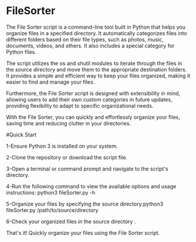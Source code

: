# FileSorter

The File Sorter script is a command-line tool built in Python that helps you organize files in a specified directory. It automatically categorizes files into different folders based on their file types, such as photos, music, documents, videos, and others. It also includes a special category for Python files.

The script utilizes the os and shutil modules to iterate through the files in the source directory and move them to the appropriate destination folders. It provides a simple and efficient way to keep your files organized, making it easier to find and manage your files.

Furthermore, the File Sorter script is designed with extensibility in mind, allowing users to add their own custom categories in future updates, providing flexibility to adapt to specific organizational needs.

With the File Sorter, you can quickly and effortlessly organize your files, saving time and reducing clutter in your directories.


#Quick Start

1-Ensure Python 3 is installed on your system.

2-Clone the repository or download the script file.

3-Open a terminal or command prompt and navigate to the script's directory.

4-Run the following command to view the available options and usage instructions: python3 fileSorter.py -h

5-Organize your files by specifying the source directory:python3 fileSorter.py /path/to/source/directory

6-Check your organized files in the source directory .

That's it! Quickly organize your files using the File Sorter script.

